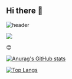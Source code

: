 ## Hi there 👋

![header](https://capsule-render.vercel.app/api?type=wave&color=auto&height=300&section=header&text=hello&fontSize=90)

<img src="https://img.shields.io/badge/Python-3776AB?style=flat-square&logo=Python&logoColor=white"/>

:blush:

[![Anurag's GitHub stats](https://github-readme-stats.vercel.app/api?username=Bogyeom-Kim)](https://github.com/anuraghazra/github-readme-stats)

[![Top Langs](https://github-readme-stats.vercel.app/api/top-langs/?username=Bogyeom-Kim)](https://github.com/anuraghazra/github-readme-stats)
<!--
**gyeom-12/gyeom-12** is a ✨ _special_ ✨ repository because its `README.md` (this file) appears on your GitHub profile.

Here are some ideas to get you started:

- 🔭 I’m currently working on ...
- 🌱 I’m currently learning ...
- 👯 I’m looking to collaborate on ...
- 🤔 I’m looking for help with ...
- 💬 Ask me about ...
- 📫 How to reach me: ...
- 😄 Pronouns: ...
- ⚡ Fun fact: ...
-->
